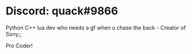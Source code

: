 # Discord: quack#9866
Python C++ lua dev
who needs a gf when u chase the back - Creator of Sony;;

Pro Coder!
